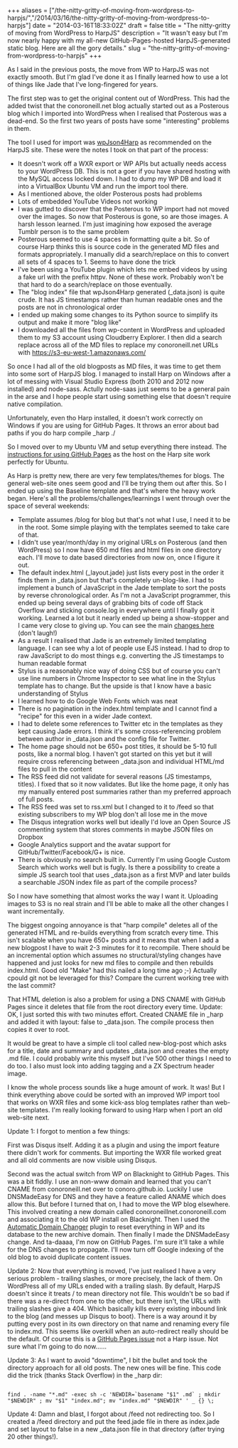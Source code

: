 +++
aliases = ["/the-nitty-gritty-of-moving-from-wordpress-to-harpjs/","/2014/03/16/the-nitty-gritty-of-moving-from-wordpress-to-harpjs"]
date = "2014-03-16T18:33:02Z"
draft = false
title = "The nitty-gritty of moving from WordPress to HarpJS"
description = "It wasn't easy but I'm now nearly happy with my all-new GitHub-Pages-hosted HarpJS-generated static blog. Here are all the gory details."
slug = "the-nitty-gritty-of-moving-from-wordpress-to-harpjs"
+++

As I said in the previous posts, the move from WP to HarpJS was not exactly smooth. But I'm glad I've done it as I finally learned how to use a lot of things like Jade that I've long-fingered for years.

The first step was to get the original content out of WordPress. This had the added twist that the conoroneill.net blog actually started out as a Posterous blog which I imported into WordPress when I realised that Posterous was a dead-end. So the first two years of posts have some "interesting" problems in them.

The tool I used for import was [wpJson4Harp](https://github.com/EJEHardenberg/wpJson4Harp) as recommended on the HarpJS site. These were the notes I took on that part of the process:

* It doesn't work off a WXR export or WP APIs but actually needs access to your WordPress DB. This is not a goer if you have shared hosting with the MySQL access locked down. I had to dump my WP DB and load it into a VirtualBox Ubuntu VM and run the import tool there.
* As I mentioned above, the older Posterous posts had problems
 * Lots of embedded YouTube Videos not working
 * I was gutted to discover that the Posterous to WP import had not moved over the images. So now that Posterous is gone, so are those images. A harsh lesson learned. I'm just imagining how exposed the average Tumblr person is to the same problem
 * Posterous seemed to use 4 spaces in formatting quite a bit. So of course Harp thinks this is source code in the generated MD files and formats appropriately. I manually did a search/replace on this to convert all sets of 4 spaces to 1. Seems to have done the trick
* I've been using a YouTube plugin which lets me embed videos by using a fake url with the prefix httpv. None of these work. Probably won't be that hard to do a search/replace on those eventually.
* The "blog index" file that wpJson4Harp generated (_data.json) is quite crude. It has JS timestamps rather than human readable ones and the posts are not in chronological order 
* I ended up making some changes to its Python source to simplify its output and make it more "blog like"
* I downloaded all the files from wp-content in WordPress and uploaded them to my S3 account using Cloudberry Explorer. I then did a search replace across all of the MD files to replace my conoroneill.net URLs with https://s3-eu-west-1.amazonaws.com/


So once I had all of the old blogposts as MD files, it was time to get them into some sort of HarpJS blog. I managed to install Harp on Windows after a lot of messing with Visual Studio Express (both 2010 and 2012 now installed) and node-sass. Actully node-saas just seems to be a general pain in the arse and I hope people start using something else that doesn't require native compilation.

Unfortunately, even tho Harp installed, it doesn't work correctly on Windows if you are using for GitHub Pages. It throws an error about bad paths if you do harp compile _harp ./

So I moved over to my Ubuntu VM and setup everything there instead. The [instructions for using GitHub Pages](http://harpjs.com/docs/deployment/github-pages) as the host on the Harp site work perfectly for Ubuntu.

As Harp is pretty new, there are very few templates/themes for blogs. The general web-site ones seem good and I'll be trying them out after this. So I ended up using the Baseline template and that's where the heavy work began. Here's all the problems/challenges/learnings I went through over the space of several weekends:

* Template assumes /blog for blog but that's not what I use, I need it to be in the root. Some simple playing with the templates seemed to take care of that.
* I didn't use year/month/day in my original URLs on Posterous (and then WordPress) so I now have 650 md files and html files in one directory each. I'll move to date based directories from now on, once I figure it out. 
* The default index.html (_layout.jade) just lists every post in the order it finds them in _data.json but that's completely un-blog-like. I had to implement a bunch of JavaScript in the Jade template to sort the posts by reverse chronological order. As I'm not a JavaScript programmer, this ended up being several days of grabbing bits of code off Stack Overflow and sticking console.log in everywhere until I finally got it working. Learned a lot but it nearly ended up being a show-stopper and I came very close to giving up. You can see the main [changes here](https://github.com/conoro/conoro.github.io/blob/master/_harp/_layout.jade) (don't laugh!)
* As a result I realised that Jade is an extremely limited templating language. I can see why a lot of people use EJS instead. I had to drop to raw JavaScript to do most things e.g. converting the JS timestamps to human readable format
* Stylus is a reasonably nice way of doing CSS but of course you can't use line numbers in Chrome Inspector to see what line in the Stylus template has to change. But the upside is that I know have a basic understanding of Stylus
* I learned how to do Google Web Fonts which was neat
* There is no pagination in the index.html template and I cannot find a "recipe" for this even in a wider Jade context. 
* I had to delete some references to Twitter etc in the templates as they kept causing Jade errors. I think it's some cross-referencing problem between author in _data.json and the config file for Twitter.
* The home page should not be 650+ post titles, it should be 5-10 full posts, like a normal blog. I haven't got started on this yet but it will require cross referencing between _data.json and individual HTML/md files to pull in the content
* The RSS feed did not validate for several reasons (JS timestamps, titles). I fixed that so it now validates. But like the home page, it only has my manually entered post summaries rather than my preferred approach of full posts.
* The RSS feed was set to rss.xml but I changed to it to /feed so that existing subscribers to my WP blog don't all lose me in the move
* The Disqus integration works well but ideally I'd love an Open Source JS commenting system that stores comments in maybe JSON files on Dropbox
* Google Analytics support and the avatar support for GitHub/Twitter/Facebook/G+ is nice.
* There is obviously no search built in. Currently I'm using Google Custom Search which works well but is fugly. Is there a possibility to create a simple JS search tool that uses _data.json as a first MVP and later builds a searchable JSON index file as part of the compile process?

So I now have something that almost works the way I want it. Uploading images to S3 is no real strain and I'll be able to make all the other changes I want incrementally.

The biggest ongoing annoyance is that "harp compile" deletes all of the generated HTML and re-builds everything from scratch every time. This isn't scalable when you have 650+ posts and it means that when I add a new blogpost I have to wait 2-3 minutes for it to recompile. There should be an incremental option which assumes no structural/styling changes have happened and just looks for new md files to compile and then rebuilds index.html. Good old "Make" had this nailed a long time ago ;-) Actually cpould git not be leveraged for this? Compare the current working tree with the last commit?

That HTML deletion is also a problem for using a DNS CNAME with GitHub Pages since it deletes that file from the root directory every time. Update: OK, I just sorted this with two minutes effort. Created CNAME file in _harp and added it with layout: false to _data.json. The compile process then copies it over to root. 

It would be great to have a simple cli tool called new-blog-post which asks for a title, date and summary and updates _data.json and creates the empty .md file. I could probably write this myself but I've 500 other things I need to do too. I also must look into adding tagging and a ZX Spectrum header image.

I know the whole process sounds like a huge amount of work. It was! But I think everything above could be sorted with an improved WP import tool that works on WXR files and some kick-ass blog templates rather than web-site templates. I'm really looking forward to using Harp when I port an old web-site next.

Update 1: I forgot to mention a few things: 

First was Disqus itself. Adding it as a plugin and using the import feature there didn't work for comments. But importing the WXR file worked great and all old comments are now visible using Disqus.

Second was the actual switch from WP on Blacknight to GitHub Pages. This was a bit fiddly. I use an non-www domain and learned that you can't CNAME from conoroneill.net over to conoro.github.io. Luckily I use DNSMadeEasy for DNS and they have a feature called ANAME which does allow this. But before I turned that on, I had to move the WP blog elsewhere. This involved creating a new domain called conoroneillnet.conoroneill.com and associating it to the old WP install on Blacknight. Then I used the [Automatic Domain Changer](http://wordpress.org/plugins/automatic-domain-changer/) plugin to reset everything in WP and its database to the new archive domain. Then finally I made the DNSMadeEasy change. And ta-daaaa, I'm now on GitHub Pages. I'm sure it'll take a while for the DNS changes to propagate. I'll now turn off Google indexing of the old blog to avoid duplicate content issues. 

Update 2: Now that everything is moved, I've just realised I have a very serious problem - trailing slashes, or more precisely, the lack of them. On WordPress all of my URLs ended with a trailing slash. By default, HarpJS doesn't since it treats / to mean directory not file. This wouldn't be so bad if there was a re-direct from one to the other, but there isn't, the URLs with trailing slashes give a 404. Which basically kills every existing inbound link to the blog (and messes up Disqus to boot). There is a way around it by putting every post in its own directory on that name and renaming every file to index.md. This seems like overkill when an auto-redirect really should be the default. Of course this is a [GitHub Pages issue](http://garbagecollected.org/2013/02/27/wordpress-to-github-pages/) not a Harp issue. Not sure what I'm going to do now......

Update 3: As I want to avoid "downtime", I bit the bullet and took the directory approach for all old posts. The new ones will be fine. This code did the trick (thanks Stack Overflow) in the _harp dir:

<pre><code class="language-bash">
find . -name "*.md" -exec sh -c 'NEWDIR=`basename "$1" .md` ; mkdir "$NEWDIR" ; mv "$1" "index.md"; mv "index.md" "$NEWDIR" ' _ {} \;
</code></pre>

Update 4: Damn and blast, I forgot about /feed not redirecting too. So I created a /feed directory and put the feed.jade file in there as index.jade and set layout to false in a new _data.json file in that directory (after trying 20 other things!).



